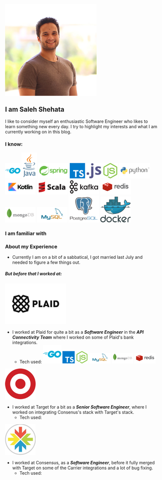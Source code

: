 <img src="/images/profile.jpg" alt="profile" width="300"/>

## I am Saleh Shehata
I like to consider myself an enthusiastic Software Engineer who likes to learn something new every day. I try to highlight my interests and what I am currently working on in this blog.

### I know:
<img src="/images/go_icon.svg" alt="go" width="50"/> <img src="/images/java_logo.svg" alt="java" width="50"/> <img src="/images/spring_logo.svg" alt="spring" width="100"/> <img src="/images/typescript_icon.svg" alt="ts" width="50"/> <img src="/images/javascript_icon.svg" alt="js" width="50"/> <img src="/images/nodejs_icon.svg" alt="nodejs" width="50"/> <img src="/images/python_logo.svg" alt="python" width="100"/> <img src="/images/kotlin_logo.svg" alt="kotlin" width="100"/> <img src="/images/scala_logo.svg" alt="kotlin" width="100"/> <img src="/images/kafka_logo.svg" alt="kafka" width="100"/> <img src="/images/redis_logo.svg" alt="redis" width="100"/> <img src="/images/mongodb_logo.svg" alt="mongodb" width="100"/> <img src="/images/mysql_logo.svg" alt="mysql" width="100"/> <img src="/images/postgresql_icon.svg" alt="postgresql" width="100"/> <img src="/images/docker-logol.svg" alt="docker" width="100"/>

### I am familiar with


### About my Experience
- Currently I am on a bit of a sabbatical, I got married last July and needed to figure a few things out.

##### But before that I worked at:

<img src="/images/plaid_logo.svg" alt="plaid" width="200"/>

- I worked at Plaid for quite a bit as a ***Software Engineer*** in the ***API Connectivity Team*** where I worked on some of Plaid's bank integrations.
  - Tech used: <img src="/images/go_icon.svg" alt="go" width="60"/> <img src="/images/typescript_icon.svg" alt="ts" width="40"/> <img src="/images/nodejs_icon.svg" alt="nodejs" width="40"/> <img src="/images/mysql_logo.svg" alt="mysql" width="70"/> <img src="/images/mongodb_logo.svg" alt="mongodb" width="70"/> <img src="/images/redis_logo.svg" alt="redis" width="70"/>

<img src="/images/target_logo.png" alt="target" width="100"/>

- I worked at Target for a bit as a ***Senior Software Engineer***, where I worked on integrating Consenus's stack with Target's stack.
  - Tech used: 
 
<img src="/images/consensus_logo.jpg" alt="consensus" width="100"/>

- I worked at Consensus, as a ***Software Engineer***, before it fully merged with Target on some of the Carrier integrations and a lot of bug fixing.
  - Tech used:
